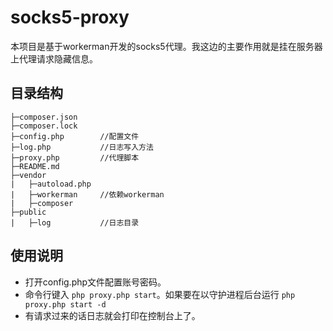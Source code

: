 # socks5-proxy
本项目是基于workerman开发的socks5代理。我这边的主要作用就是挂在服务器上代理请求隐藏信息。

## 目录结构
```
├─composer.json
├─composer.lock
├─config.php		//配置文件
├─log.php			//日志写入方法
├─proxy.php			//代理脚本
├─README.md
├─vendor
|   ├─autoload.php
|   ├─workerman		//依赖workerman
|   ├─composer
├─public
|   ├─log 			//日志目录
```
## 使用说明
* 打开config.php文件配置账号密码。
* 命令行键入 `php proxy.php start`。如果要在以守护进程后台运行 `php proxy.php start -d`
* 有请求过来的话日志就会打印在控制台上了。
